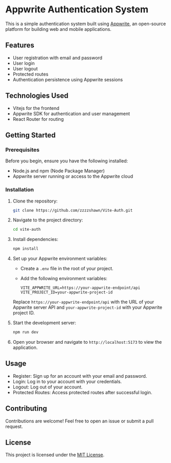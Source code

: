 # Appwrite Authentication System

This is a simple authentication system built using [Appwrite](https://appwrite.io/), an open-source platform for building web and mobile applications.

## Features

- User registration with email and password
- User login
- User logout
- Protected routes
- Authentication persistence using Appwrite sessions

## Technologies Used

- Vitejs for the frontend
- Appwrite SDK for authentication and user management
- React Router for routing

## Getting Started

### Prerequisites

Before you begin, ensure you have the following installed:

- Node.js and npm (Node Package Manager)
- Appwrite server running or access to the Appwrite cloud

### Installation

1. Clone the repository:

   ```bash
   git clone https://github.com/zzzzshawn/Vite-Auth.git
   ```

2. Navigate to the project directory:

   ```bash
   cd vite-auth
   ```

3. Install dependencies:

   ```bash
   npm install
   ```

4. Set up your Appwrite environment variables:
   
   - Create a `.env` file in the root of your project.
   - Add the following environment variables:
   
     ```
     VITE_APPWRITE_URL=https://your-appwrite-endpoint/api
     VITE_PROJECT_ID=your-appwrite-project-id
     ```

   Replace `https://your-appwrite-endpoint/api` with the URL of your Appwrite server API and `your-appwrite-project-id` with your Appwrite project ID.

5. Start the development server:

   ```bash
   npm run dev
   ```

6. Open your browser and navigate to `http://localhost:5173` to view the application.

## Usage

- Register: Sign up for an account with your email and password.
- Login: Log in to your account with your credentials.
- Logout: Log out of your account.
- Protected Routes: Access protected routes after successful login.

## Contributing

Contributions are welcome! Feel free to open an issue or submit a pull request.

## License

This project is licensed under the [MIT License](LICENSE).
